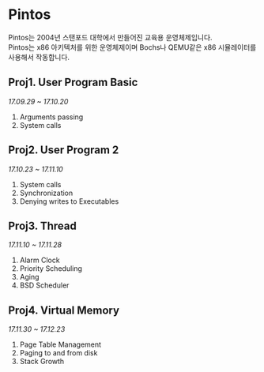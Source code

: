 Pintos
===============
Pintos는 2004년 스탠포드 대학에서 만들어진 교육용 운영체제입니다.  
Pintos는 x86 아키텍처를 위한 운영체제이며 Bochs나 QEMU같은 x86 시뮬레이터를 사용해서 작동합니다.

## Proj1. User Program Basic
*17.09.29 ~ 17.10.20*
1. Arguments passing
2. System calls

## Proj2. User Program 2
*17.10.23 ~ 17.11.10*
1. System calls
2. Synchronization
3. Denying writes to Executables

## Proj3. Thread
*17.11.10 ~ 17.11.28*
1. Alarm Clock
2. Priority Scheduling
3. Aging
4. BSD Scheduler

## Proj4. Virtual Memory
*17.11.30 ~ 17.12.23*
1. Page Table Management
2. Paging to and from disk
3. Stack Growth